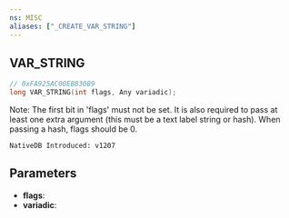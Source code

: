 ```yaml
---
ns: MISC
aliases: ["_CREATE_VAR_STRING"]
---
```

## VAR_STRING

```c
// 0xFA925AC00EB830B9
long VAR_STRING(int flags, Any variadic);
```

Note: The first bit in 'flags' must not be set.
It is also required to pass at least one extra argument (this must be a text label string or hash).
When passing a hash, flags should be 0.

```
NativeDB Introduced: v1207
```

## Parameters
* **flags**:
* **variadic**:
